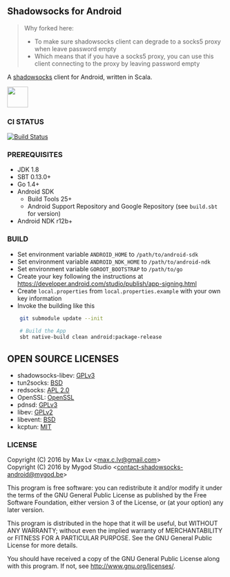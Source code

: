 ## Shadowsocks for Android

> Why forked here:
> - To make sure shadowsocks client can degrade to a socks5 proxy when leave password empty
> - Which means that if you have a socks5 proxy, you can use this client connecting to the proxy by leaving password empty

A [shadowsocks](http://shadowsocks.org) client for Android, written in Scala.

<a href="https://play.google.com/store/apps/details?id=com.github.shadowsocks"><img src="https://play.google.com/intl/en_us/badges/images/generic/en-play-badge.png" height="48"></a>

### CI STATUS

[![Build Status](https://api.travis-ci.org/shadowsocks/shadowsocks-android.svg)](https://travis-ci.org/shadowsocks/shadowsocks-android)

### PREREQUISITES

* JDK 1.8
* SBT 0.13.0+
* Go 1.4+
* Android SDK
  - Build Tools 25+
  - Android Support Repository and Google Repository (see `build.sbt` for version)
* Android NDK r12b+

### BUILD

* Set environment variable `ANDROID_HOME` to `/path/to/android-sdk`
* Set environment variable `ANDROID_NDK_HOME` to `/path/to/android-ndk`
* Set environment variable `GOROOT_BOOTSTRAP` to `/path/to/go`
* Create your key following the instructions at https://developer.android.com/studio/publish/app-signing.html
* Create `local.properties` from `local.properties.example` with your own key information
* Invoke the building like this

```bash
    git submodule update --init

    # Build the App
    sbt native-build clean android:package-release
```

## OPEN SOURCE LICENSES

* shadowsocks-libev: [GPLv3](https://github.com/shadowsocks/shadowsocks-libev/blob/master/LICENSE)
* tun2socks: [BSD](https://github.com/shadowsocks/badvpn/blob/shadowsocks-android/COPYING)
* redsocks: [APL 2.0](https://github.com/shadowsocks/redsocks/blob/master/README)
* OpenSSL: [OpenSSL](https://github.com/shadowsocks/openssl-android/blob/master/NOTICE)
* pdnsd: [GPLv3](https://github.com/shadowsocks/shadowsocks-android/blob/master/src/main/jni/pdnsd/COPYING)
* libev: [GPLv2](https://github.com/shadowsocks/shadowsocks-android/blob/master/src/main/jni/libev/LICENSE)
* libevent: [BSD](https://github.com/shadowsocks/libevent/blob/master/LICENSE)
* kcptun: [MIT](https://github.com/xtaci/kcptun)

### LICENSE

Copyright (C) 2016 by Max Lv <<max.c.lv@gmail.com>>  
Copyright (C) 2016 by Mygod Studio <<contact-shadowsocks-android@mygod.be>>

This program is free software: you can redistribute it and/or modify
it under the terms of the GNU General Public License as published by
the Free Software Foundation, either version 3 of the License, or
(at your option) any later version.

This program is distributed in the hope that it will be useful,
but WITHOUT ANY WARRANTY; without even the implied warranty of
MERCHANTABILITY or FITNESS FOR A PARTICULAR PURPOSE.  See the
GNU General Public License for more details.

You should have received a copy of the GNU General Public License
along with this program. If not, see <http://www.gnu.org/licenses/>.

